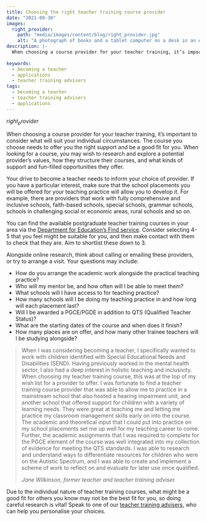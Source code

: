 ```yaml
---
title: Choosing the right teacher training course provider
date: "2021-09-30"
images:
  right_provider:
    path: "media/images/content/blog/right_provider.jpg"
    alt: "A photograph of books and a tablet computer on a desk in an empty classroom"
description: |-
  When choosing a course provider for your teacher training, it’s important to consider what will suit your individual circumstances. Here are some tips on what you may wish to research.
    
keywords:
  - becoming a teacher
  - applications
  - teacher training advisers
tags:
  - becoming a teacher
  - teacher training advisers
  - applications
---
```


$right_provider$

When choosing a course provider for your teacher training, it’s important to consider what will suit your individual circumstances. The course you choose needs to offer you the right support and be a good fit for you. When looking for a course, you may wish to research and explore a potential provider’s values, how they structure their courses, and what kinds of support and fun-filled opportunities they offer.

Your drive to become a teacher needs to inform your choice of provider. If you have a particular interest, make sure that the school placements you will be offered for your teaching practice will allow you to develop it. For example, there are providers that work with fully comprehensive and inclusive schools, faith-based schools, special schools, grammar schools, schools in challenging social or economic areas, rural schools and so on.

You can find the available postgraduate teacher training courses in your area via the [Department for Education’s Find service](https://www.gov.uk/find-postgraduate-teacher-training-courses). Consider selecting 4-5 that you feel might be suitable for you, and then make contact with them to check that they are. Aim to shortlist these down to 3. 

Alongside online research, think about calling or emailing these providers, or try to arrange a visit. Your questions may include:

* How do you arrange the academic work alongside the practical teaching practice?
* Who will my mentor be, and how often will I be able to meet them?
* What schools will I have access to for teaching practice? 
* How many schools will I be doing my teaching practice in and how long will each placement last? 
* Will I be awarded a PGCE/PGDE in addition to QTS (Qualified Teacher Status)?
* What are the starting dates of the course and when does it finish?
* How many places are on offer, and how many other trainee teachers will I be studying alongside?

>When I was considering becoming a teacher, I specifically wanted to work with children identified with Special Educational Needs and Disabilities (SEND). Having previously worked in the mental health sector, I also had a deep interest in holistic teaching and inclusivity. When choosing my teacher training course, this was at the top of my wish list for a provider to offer. I was fortunate to find a teacher training course provider that was able to allow me to practice in a mainstream school that also hosted a hearing impairment unit, and another school that offered support for children with a variety of learning needs. They were great at teaching me and letting me practice my classroom management skills early on into the course. The academic and theoretical input that I could put into practice on my school placements set me up well for my teaching career to come. Further, the academic assignments that I was required to complete for the PGCE element of the course was well integrated into my collection of evidence for meeting the QTS standards. I was able to research and understand ways to differentiate resources for children who were on the Autistic Spectrum, and I was able to create and implement a scheme of work to reflect on and evaluate for later use once qualified.
>
>_Jane Wilkinson, former teacher and teacher training adviser._

Due to the individual nature of teacher training courses, what might be a good fit for others you know may not be the best fit for you, so doing careful research is vital! Speak to one of our [teacher training advisers](/teacher-training-advisers), who can help you personalise your choices.
